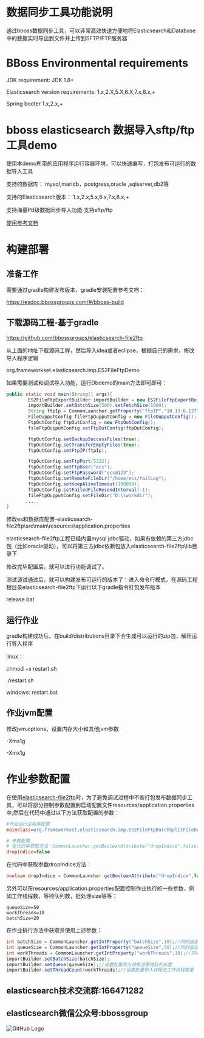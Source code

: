 # 数据同步工具功能说明
通过bboss数据同步工具，可以非常高效快速方便地将Elasticsearch和Database中的数据实时导出到文件并上传到SFTP/FTP服务器
# BBoss Environmental requirements

JDK requirement: JDK 1.8+

Elasticsearch version requirements: 1.x,2.X,5.X,6.X,7.x,8.x,+

Spring booter 1.x,2.x,+
# bboss elasticsearch 数据导入sftp/ftp工具demo
使用本demo所带的应用程序运行容器环境，可以快速编写，打包发布可运行的数据导入工具

支持的数据库：
mysql,maridb，postgress,oracle ,sqlserver,db2等

支持的Elasticsearch版本：
1.x,2.x,5.x,6.x,7.x,8.x,+

支持海量PB级数据同步导入功能
支持sftp/ftp

[使用参考文档](https://esdoc.bbossgroups.com/#/elasticsearch-sftp)


# 构建部署
## 准备工作
需要通过gradle构建发布版本，gradle安装配置参考文档：

https://esdoc.bbossgroups.com/#/bboss-build

## 下载源码工程-基于gradle
<https://github.com/bbossgroups/elasticsearch-file2ftp>

从上面的地址下载源码工程，然后导入idea或者eclipse，根据自己的需求，修改导入程序逻辑

org.frameworkset.elasticsearch.imp.ES2FileFtpDemo

如果需要测试和调试导入功能，运行Dbdemo的main方法即可即可：


```java
public static void main(String[] args){
		ES2FileFtpExportBuilder importBuilder = new ES2FileFtpExportBuilder();
		importBuilder.setBatchSize(500).setFetchSize(1000);
		String ftpIp = CommonLauncher.getProperty("ftpIP","10.13.6.127");//同时指定了默认值
		FileOupputConfig fileFtpOupputConfig = new FileOupputConfig();
		FtpOutConfig ftpOutConfig = new FtpOutConfig();
		fileFtpOupputConfig.setFtpOutConfig(ftpOutConfig);

		ftpOutConfig.setBackupSuccessFiles(true);
		ftpOutConfig.setTransferEmptyFiles(true);
		ftpOutConfig.setFtpIP(ftpIp);

		ftpOutConfig.setFtpPort(5322);
		ftpOutConfig.setFtpUser("ecs");
		ftpOutConfig.setFtpPassword("ecs@123");
		ftpOutConfig.setRemoteFileDir("/home/ecs/failLog");
		ftpOutConfig.setKeepAliveTimeout(100000);
		ftpOutConfig.setFailedFileResendInterval(-1);
		fileFtpOupputConfig.setFileDir("D:\\workdir");
       .....
}
```

修改es和数据库配置-elasticsearch-file2ftp\src\main\resources\application.properties

elasticsearch-file2ftp工程已经内置mysql jdbc驱动，如果有依赖的第三方jdbc包（比如oracle驱动），可以将第三方jdbc依赖包放入elasticsearch-file2ftp\lib目录下

修改完毕配置后，就可以进行功能调试了。


测试调试通过后，就可以构建发布可运行的版本了：进入命令行模式，在源码工程根目录elasticsearch-file2ftp下运行以下gradle指令打包发布版本

release.bat

## 运行作业
gradle构建成功后，在build/distributions目录下会生成可以运行的zip包，解压运行导入程序

linux：

chmod +x restart.sh

./restart.sh

windows: restart.bat

## 作业jvm配置
修改jvm.options，设置内存大小和其他jvm参数

-Xms1g

-Xmx1g



# 作业参数配置

在使用[elasticsearch-file2ftp](https://github.com/bbossgroups/elasticsearch-file2ftp)时，为了避免调试过程中不断打包发布数据同步工具，可以将部分控制参数配置到启动配置文件resources/application.properties中,然后在代码中通过以下方法获取配置的参数：

```ini
#作业运行主程序配置
mainclass=org.frameworkset.elasticsearch.imp.ES2FileFtpBatchSplitFileDemo

# 参数配置
# 在代码中获取方法：CommonLauncher.getBooleanAttribute("dropIndice",false);//同时指定了默认值false
dropIndice=false
```

在代码中获取参数dropIndice方法：

```java
boolean dropIndice = CommonLauncher.getBooleanAttribute("dropIndice",false);//同时指定了默认值false
```

另外可以在resources/application.properties配置控制作业执行的一些参数，例如工作线程数，等待队列数，批处理size等等：

```
queueSize=50
workThreads=10
batchSize=20
```

在作业执行方法中获取并使用上述参数：

```java
int batchSize = CommonLauncher.getIntProperty("batchSize",10);//同时指定了默认值
int queueSize = CommonLauncher.getIntProperty("queueSize",50);//同时指定了默认值
int workThreads = CommonLauncher.getIntProperty("workThreads",10);//同时指定了默认值
importBuilder.setBatchSize(batchSize);
importBuilder.setQueue(queueSize);//设置批量导入线程池等待队列长度
importBuilder.setThreadCount(workThreads);//设置批量导入线程池工作线程数量
```

 

## elasticsearch技术交流群:166471282 

## elasticsearch微信公众号:bbossgroup   
![GitHub Logo](https://static.oschina.net/uploads/space/2017/0617/094201_QhWs_94045.jpg)


